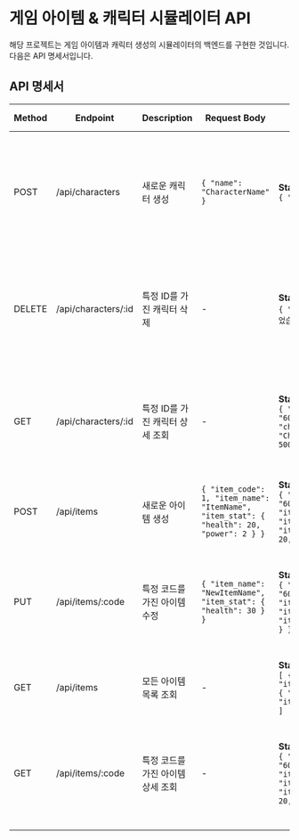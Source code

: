 # 게임 아이템 & 캐릭터 시뮬레이터 API

해당 프로젝트는 게임 아이템과 캐릭터 생성의 시뮬레이터의 백엔드를 구현한 것입니다. 다음은 API 명세서입니다.

## API 명세서

| Method | Endpoint               | Description                     | Request Body                                                                                             | Response (Success)                                                                                                                                          | Response (Error)                                                                                                                                                     |
|--------|------------------------|---------------------------------|----------------------------------------------------------------------------------------------------------|-------------------------------------------------------------------------------------------------------------------------------------------------------------|---------------------------------------------------------------------------------------------------------------------------------------------------------------------|
| POST   | /api/characters         | 새로운 캐릭터 생성               | `{ "name": "CharacterName" }`                                                                             | **Status 201**<br>`{ "character_id": 1 }`                                                                                                                  | **Status 400**<br>`{ "message": "이미 존재하는 캐릭터 이름입니다!" }`<br>**Status 500**<br>서버 오류                                                                 |
| DELETE | /api/characters/:id     | 특정 ID를 가진 캐릭터 삭제       | -                                                                                                        | **Status 200**<br>`{ "message": "캐릭터가 삭제되었습니다!" }`                                                                                                       | **Status 404**<br>`{ "message": "캐릭터를 찾을 수 없습니다!" }`<br>**Status 500**<br>서버 오류                                                                           |
| GET    | /api/characters/:id     | 특정 ID를 가진 캐릭터 상세 조회   | -                                                                                                        | **Status 200**<br>`{ "_id": "60c72b2f9b1d8c1f5f5e5c5e", "character_id": 1, "name": "CharacterName", "health": 500, "power": 100 }`                           | **Status 404**<br>`{ "message": "캐릭터를 찾을 수 없습니다!" }`<br>**Status 500**<br>서버 오류                                                                           |
| POST   | /api/items              | 새로운 아이템 생성               | `{ "item_code": 1, "item_name": "ItemName", "item_stat": { "health": 20, "power": 2 } }`                  | **Status 201**<br>`{ "_id": "60c72b2f9b1d8c1f5f5e5c5e", "item_code": 1, "item_name": "ItemName", "item_stat": { "health": 20, "power": 2 } }`                | **Status 500**<br>서버 오류                                                                                                                                         |
| PUT    | /api/items/:code        | 특정 코드를 가진 아이템 수정     | `{ "item_name": "NewItemName", "item_stat": { "health": 30 } }`                                           | **Status 200**<br>`{ "_id": "60c72b2f9b1d8c1f5f5e5c5e", "item_code": 1, "item_name": "NewItemName", "item_stat": { "health": 30 } }`                        | **Status 404**<br>`{ "message": "해당 아이템을 찾지 못했습니다!" }`<br>**Status 500**<br>서버 오류                                                                           |
| GET    | /api/items              | 모든 아이템 목록 조회            | -                                                                                                        | **Status 200**<br>`[ { "item_code": 1, "item_name": "ItemName1" }, { "item_code": 2, "item_name": "ItemName2" } ]`                                           | **Status 500**<br>서버 오류                                                                                                                                         |
| GET    | /api/items/:code        | 특정 코드를 가진 아이템 상세 조회 | -                                                                                                        | **Status 200**<br>`{ "_id": "60c72b2f9b1d8c1f5f5e5c5e", "item_code": 1, "item_name": "ItemName", "item_stat": { "health": 20, "power": 2 } }`                | **Status 404**<br>`{ "message": "해당 아이템을 찾지 못했습니다!" }`<br>**Status 500**<br>서버 오류                                                                           |
